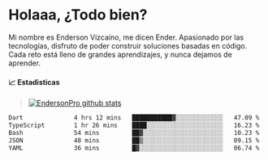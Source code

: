 
# Holaaa, ¿Todo bien?

Mi nombre es Enderson Vizcaíno, me dicen Ender. Apasionado por las tecnologías, disfruto de poder construir soluciones basadas en código. Cada reto está lleno de grandes aprendizajes, y nunca dejamos de aprender. 

#### :chart_with_upwards_trend: Estadisticas
> [![EndersonPro github stats](https://github-readme-stats.vercel.app/api?username=endersonpro&theme=vue-dark&show_icons=true)](https://github.com/anuraghazra/github-readme-stats) 


<!--START_SECTION:waka-->

```txt
Dart              4 hrs 12 mins   ███████████▓░░░░░░░░░░░░░   47.09 %
TypeScript        1 hr 26 mins    ████░░░░░░░░░░░░░░░░░░░░░   16.23 %
Bash              54 mins         ██▓░░░░░░░░░░░░░░░░░░░░░░   10.23 %
JSON              48 mins         ██▒░░░░░░░░░░░░░░░░░░░░░░   09.15 %
YAML              36 mins         █▓░░░░░░░░░░░░░░░░░░░░░░░   06.74 %
```

<!--END_SECTION:waka-->

[website]: https://endersonpro.github.io/portfolio/
[twitter]: https://twitter.com/endersonj_
[youtube]: https://youtube.com/ByEnderson
[instagram]: https://instagram.com/endersonvizc
[linkedin]: https://www.linkedin.com/in/enderson-vizcaino-2aa927175/
